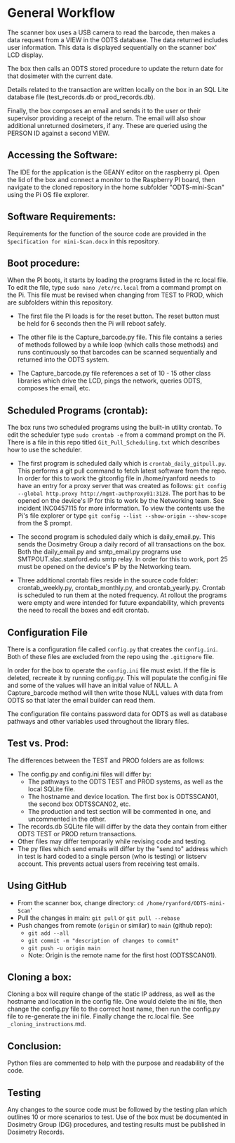 # General Workflow

The scanner box uses a USB camera to read the barcode, then makes a data request from a VIEW in the ODTS database.
The data returned includes user information.  This data is displayed sequentially on the scanner box' LCD display.

The box then calls an ODTS stored procedure to update the return date for that dosimeter with the current date.

Details related to the transaction are written locally on the box in an SQL Lite database file (test_records.db or prod_records.db).

Finally, the box composes an email and sends it to the user or their supervisor providing a receipt of the return.
The email will also show additional unreturned dosimeters, if any.  These are queried using the PERSON ID against a second VIEW.

## Accessing the Software: 
The IDE for the application is the GEANY editor on the raspberry pi.  Open the lid of the box and connect a monitor to the Raspberry PI board, then navigate to the cloned repository in the home subfolder "ODTS-mini-Scan" using the Pi OS file explorer.

## Software Requirements:
Requirements for the function of the source code are provided in the `Specification for mini-Scan.docx` in this repository.

## Boot procedure:
When the Pi boots, it starts by loading the programs listed in the rc.local file.  To edit the file, type `sudo nano /etc/rc.local` from a command prompt on the Pi.  This file must be revised when changing from TEST to PROD, which are subfolders within this repository.

* The first file the Pi loads is for the reset button.  The reset button must be held for 6 seconds then the Pi will reboot safely.

* The other file is the Capture_barcode.py file.  This file contains a series of methods followed by a while loop (which calls those methods) 
and runs continuously so that barcodes can be scanned sequentially and returned into the ODTS system.

* The Capture_barcode.py file references a set of 10 - 15 other class libraries which drive the LCD, pings the network, queries ODTS, composes the email, etc.

## Scheduled Programs (crontab):
The box runs two scheduled programs using the built-in utility crontab.  To edit the scheduler type `sudo crontab -e` from a command prompt on the Pi.  There is a file in this repo titled `Git_Pull_Scheduling.txt` which describes how to use the scheduler.

* The first program is scheduled daily which is `crontab_daily_gitpull.py`.  This performs a git pull command to fetch latest software from the repo.  In order for this to work the gitconfig file in /home/ryanford needs to have an entry for a proxy server that was created as follows: `git config --global http.proxy http://mgmt-authproxy01:3128`.  The port has to be opened on the device's IP for this to work by the Networking team.  See incident INC0457115 for more information. To view the contents use the Pi's file explorer or type `git config --list --show-origin --show-scope` from the $ prompt.

* The second program is scheduled daily which is daily_email.py.  This sends the Dosimetry Group a daily record of all transactions on the box.  Both the daily_email.py and smtp_email.py programs use SMTPOUT.slac.stanford.edu smtp relay.  In order for this to work, port 25 must be opened on the device's IP by the Networking team.

* Three additional crontab files reside in the source code folder:  crontab_weekly.py, crontab_monthly.py, and crontab_yearly.py.  Crontab is scheduled to run them at the noted frequency.  At rollout the programs were empty and were intended for future expandability, which prevents the need to recall the boxes and edit crontab.

## Configuration File
There is a configuration file called `config.py` that creates the `config.ini`.  Both of these files are excluded from the repo using the `.gitignore` file.

In order for the box to operate the `config.ini` file must exist.  If the file is deleted, recreate it by running config.py.  This will populate the config.ini file and some of the values will have an initial value of NULL.  A Capture_barcode method will then write those NULL values with data from ODTS so that later the email builder can read them.

The configuration file contains password data for ODTS as well as database pathways and other variables used throughout the library files.

## Test vs. Prod:
The differences between the TEST and PROD folders are as follows:
* The config.py and config.ini files will differ by:
  * The pathways to the ODTS TEST and PROD systems, as well as the local SQLite file.
  * The hostname and device location.  The first box is ODTSSCAN01, the second box ODTSSCAN02, etc.
  * The production and test section will be commented in one, and uncommented in the other.
* The records.db SQLite file will differ by the data they contain from either ODTS TEST or PROD return transactions.
* Other files may differ temporarily while revising code and testing.
* The py files which send emails will differ by the "send to" address which in test is hard coded to a single person (who is testing) or listserv account.
This prevents actual users from receiving test emails.

## Using GitHub
* From the scanner box, change directory:  `cd /home/ryanford/ODTS-mini-Scan`'
* Pull the changes in main:  `git pull` or `git pull --rebase`
* Push changes from remote (`origin` or similar) to `main` (github repo):
  * `git add --all`
  * `git commit -m "description of changes to commit"`
  * `git push -u origin main`
  * Note:  Origin is the remote name for the first host (ODTSSCAN01).

## Cloning a box:
Cloning a box will require change of the static IP address, as well as the hostname and location in the config file.  One would delete the ini file, then change the config.py file to the correct host name, then run the config.py file to re-generate the ini file. Finally change the rc.local file.  See `_cloning_instructions`.md.

## Conclusion:
Python files are commented to help with the purpose and readability of the code.

## Testing
Any changes to the source code must be followed by the testing plan which outlines 10 or more scenarios to test.  Use of the box must be
documented in Dosimetry Group (DG) procedures, and testing results must be published in Dosimetry Records.



